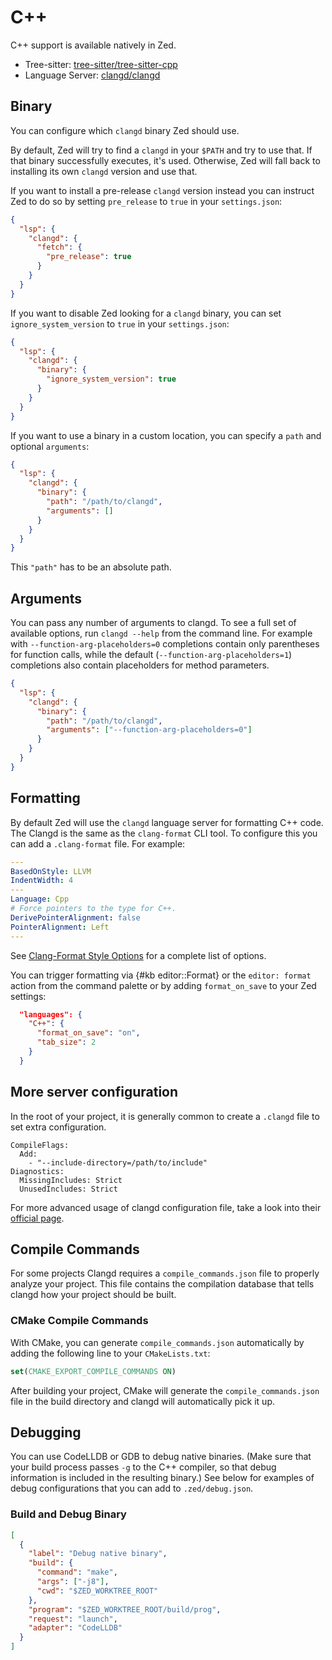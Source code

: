 # C++

C++ support is available natively in Zed.

- Tree-sitter: [tree-sitter/tree-sitter-cpp](https://tvv.tw/https://github.com/tree-sitter/tree-sitter-cpp)
- Language Server: [clangd/clangd](https://tvv.tw/https://github.com/clangd/clangd)

## Binary

You can configure which `clangd` binary Zed should use.

By default, Zed will try to find a `clangd` in your `$PATH` and try to use that. If that binary successfully executes, it's used. Otherwise, Zed will fall back to installing its own `clangd` version and use that.

If you want to install a pre-release `clangd` version instead you can instruct Zed to do so by setting `pre_release` to `true` in your `settings.json`:

```json
{
  "lsp": {
    "clangd": {
      "fetch": {
        "pre_release": true
      }
    }
  }
}
```

If you want to disable Zed looking for a `clangd` binary, you can set `ignore_system_version` to `true` in your `settings.json`:

```json
{
  "lsp": {
    "clangd": {
      "binary": {
        "ignore_system_version": true
      }
    }
  }
}
```

If you want to use a binary in a custom location, you can specify a `path` and optional `arguments`:

```json
{
  "lsp": {
    "clangd": {
      "binary": {
        "path": "/path/to/clangd",
        "arguments": []
      }
    }
  }
}
```

This `"path"` has to be an absolute path.

## Arguments

You can pass any number of arguments to clangd. To see a full set of available options, run `clangd --help` from the command line. For example with `--function-arg-placeholders=0` completions contain only parentheses for function calls, while the default (`--function-arg-placeholders=1`) completions also contain placeholders for method parameters.

```json
{
  "lsp": {
    "clangd": {
      "binary": {
        "path": "/path/to/clangd",
        "arguments": ["--function-arg-placeholders=0"]
      }
    }
  }
}
```

## Formatting

By default Zed will use the `clangd` language server for formatting C++ code. The Clangd is the same as the `clang-format` CLI tool. To configure this you can add a `.clang-format` file. For example:

```yaml
---
BasedOnStyle: LLVM
IndentWidth: 4
---
Language: Cpp
# Force pointers to the type for C++.
DerivePointerAlignment: false
PointerAlignment: Left
---
```

See [Clang-Format Style Options](https://clang.llvm.org/docs/ClangFormatStyleOptions.html) for a complete list of options.

You can trigger formatting via {#kb editor::Format} or the `editor: format` action from the command palette or by adding `format_on_save` to your Zed settings:

```json
  "languages": {
    "C++": {
      "format_on_save": "on",
      "tab_size": 2
    }
  }
```

## More server configuration

In the root of your project, it is generally common to create a `.clangd` file to set extra configuration.

```text
CompileFlags:
  Add:
    - "--include-directory=/path/to/include"
Diagnostics:
  MissingIncludes: Strict
  UnusedIncludes: Strict
```

For more advanced usage of clangd configuration file, take a look into their [official page](https://clangd.llvm.org/config.html).

## Compile Commands

For some projects Clangd requires a `compile_commands.json` file to properly analyze your project. This file contains the compilation database that tells clangd how your project should be built.

### CMake Compile Commands

With CMake, you can generate `compile_commands.json` automatically by adding the following line to your `CMakeLists.txt`:

```cmake
set(CMAKE_EXPORT_COMPILE_COMMANDS ON)
```

After building your project, CMake will generate the `compile_commands.json` file in the build directory and clangd will automatically pick it up.

## Debugging

You can use CodeLLDB or GDB to debug native binaries. (Make sure that your build process passes `-g` to the C++ compiler, so that debug information is included in the resulting binary.) See below for examples of debug configurations that you can add to `.zed/debug.json`.

### Build and Debug Binary

```json
[
  {
    "label": "Debug native binary",
    "build": {
      "command": "make",
      "args": ["-j8"],
      "cwd": "$ZED_WORKTREE_ROOT"
    },
    "program": "$ZED_WORKTREE_ROOT/build/prog",
    "request": "launch",
    "adapter": "CodeLLDB"
  }
]
```
